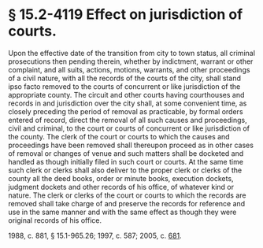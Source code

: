 # § 15.2-4119 Effect on jurisdiction of courts.

<p>Upon the effective date of the transition from city to town status, all criminal prosecutions then pending therein, whether by indictment, warrant or other complaint, and all suits, actions, motions, warrants, and other proceedings of a civil nature, with all the records of the courts of the city, shall stand ipso facto removed to the courts of concurrent or like jurisdiction of the appropriate county. The circuit and other courts having courthouses and records in and jurisdiction over the city shall, at some convenient time, as closely preceding the period of removal as practicable, by formal orders entered of record, direct the removal of all such causes and proceedings, civil and criminal, to the court or courts of concurrent or like jurisdiction of the county. The clerk of the court or courts to which the causes and proceedings have been removed shall thereupon proceed as in other cases of removal or changes of venue and such matters shall be docketed and handled as though initially filed in such court or courts. At the same time such clerk or clerks shall also deliver to the proper clerk or clerks of the county all the deed books, order or minute books, execution dockets, judgment dockets and other records of his office, of whatever kind or nature. The clerk or clerks of the court or courts to which the records are removed shall take charge of and preserve the records for reference and use in the same manner and with the same effect as though they were original records of his office.</p><p>1988, c. 881, § 15.1-965.26; 1997, c. 587; 2005, c. <a href='http://lis.virginia.gov/cgi-bin/legp604.exe?051+ful+CHAP0681'>681</a>.</p>